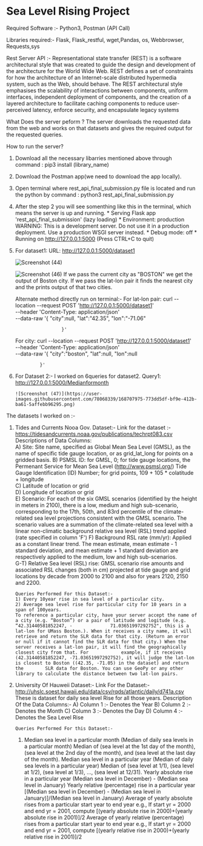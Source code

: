 # Sea Level Rising Project

Required Software :- Python3, Postman (API Call)

Libraries required:- Flask, Flask_restful, wget,Pandas, os, Webbrowser, Requests,sys


Rest Server API :- Representational state transfer (REST) is a software architectural style that was created to guide the design and development of the architecture for the World Wide Web. REST defines a set of constraints for how the architecture of an Internet-scale distributed hypermedia system, such as the Web, should behave. The REST architectural style emphasises the scalability of interactions between components, uniform interfaces, independent deployment of components, and the creation of a layered architecture to facilitate caching components to reduce user-perceived latency, enforce security, and encapsulate legacy systems 

What Does the server peform ?
The server downloads the requested data from the web and works on that datasets and gives the required output for the requested queries.

How to run the server?
1) Download all the necessary libarries mentioned above through command : pip3 install (library_name)
2) Download the Postman app(we need to download the app locally).
3) Open terminal where rest_api_final_submission.py file is located and run the python by command : python3 rest_api_final_submission.py    
4) After the step 2 you will see somenthing like this in the terminal, which means the server is up and running.
         * Serving Flask app 'rest_api_final_submission' (lazy loading)
         * Environment: production
           WARNING: This is a development server. Do not use it in a production deployment.
           Use a production WSGI server instead.
         * Debug mode: off
         * Running on http://127.0.0.1:5000 (Press CTRL+C to quit)

5) For dataset1:
     URL: http://127.0.0.1:5000/dataset1 
     
    ![Screenshot (44)](https://user-images.githubusercontent.com/78068339/168710112-6235494b-f0f0-4701-8f06-e53b04071e65.png)
    
    
    
    ![Screenshot (46)](https://user-images.githubusercontent.com/78068339/168706467-7d7c40de-6085-4cae-bda1-2c681c05ba76.png)
         If we pass the current city as "BOSTON" we get the output of Boston city.
     If we pass the lat-lon pair it finds the nearest city and the prints output of that two cities.
     
     Alternate method directly run on terminal:-
     For lat-lon pair:
                      curl --location --request POST 'http://127.0.0.1:5000/dataset1' \
                      --header 'Content-Type: application/json' \
                        --data-raw '{
                          "city":null,
                          "lat":"42.35",
                           "lon":"-71.06"

                        }'
     For city:
              curl --location --request POST 'http://127.0.0.1:5000/dataset1' \
                --header 'Content-Type: application/json' \
                --data-raw '{
                  "city":"boston",
                  "lat":null,
                   "lon":null

                }'     
                
6) For Dataset 2:-
        I worked on 6queries for dataset2.
             Query1: http://127.0.0.1:5000/Medianformonth
             
       ![Screenshot (47)](https://user-images.githubusercontent.com/78068339/168707975-773dd5df-bf9e-412b-ba61-5affebb96295.png)
                
 

     
    

          
The datasets I worked on :- 
1) Tides and Currents Nooa Gov. Dataset:- 
       Link for the dataset :- https://tidesandcurrents.noaa.gov/publications/techrpt083.csv
       Descriptions of Data Columns:																			
       A) Site: Site name, specified as Global Mean Sea Level (GMSL), as the name of specific tide gauge location, or as grid_lat_long for points on a gridded basis.				 B) PSMSL ID: for GMSL, 0; for tide gauge locations, the Permenant Service for Mean Sea Level (http://www.psmsl.org/) Tide Gauge Identification (ID) Number;  for          grid points, 109 + 105 * colatitude + longitude																			
       C) Latitude of location or grid																			
       D) Longitude of location or grid																			
       E) Scenario: For each of the six GMSL scenarios (identified by the height in meters in 2100), there is a low, medium and high sub-scenario, corresponding to the          17th, 50th, and 83rd percentile of the climate-related sea level projections consistent with the GMSL scenario. The scenario values are a summation of the                climate-related sea level with a linear non-climatic background relative sea level (RSL) trend applied (rate specified in column 'F')														 F) Background RSL rate (mm/yr): Applied as a constant linear trend. The mean estimate, mean estimate - 1 standard deviation, and mean estimate + 1 standard              deviation are respectively applied to the  medium, low and high sub-scenarios.																			
       G-T) Relative Sea level (RSL) rise: GMSL scenario rise amounts and associated RSL changes (both in cm) projected at tide gauge and grid locations by decade from          2000 to 2100 and also for years 2120, 2150 and 2200.																			



       Queries Performed For this Dataset:- 
       1) Every 10year rise in sea level of a particular city.
       2) Average sea level rise for particular city for 10 years in a span of 100years.
       To reference a particular city, have your server accept the name of a city (e.g. “Boston”) or a pair of latitude and logitude (e.g. “42.31440581852247, -              71.03651997292752", this is a lat-lon for UMass Boston.). When it receives a city name, it will retrieve and return the SLR data for that city. (Return an error        or null if it cannot find the SLR data for that city.) When the server receives a lat-lon pair, it will find the geographically closest city from that. For            example, if it receives (42.31440581852247, -71.03651997292752), it will judge the lat-lon is closest to Boston ((42.35, -71.05) in the dataset) and return the        SLR data for Boston. You can use GeoPy or any other library to calculate the distance between two lat-lon pairs.
       
2) University Of Hauweii Dataset:- 
       Link For the Dataset:- http://uhslc.soest.hawaii.edu/data/csv/rqds/atlantic/daily/d741a.csv
       These is dataset for daily sea level Rise for all those years.
       Description Of the Data Columns:-
       A) Column 1 :- Denotes the Year 
       B) Column 2 :- Denotes the Month 
       C) Column 3 :- Denotes the Day
       D) Column 4 :- Denotes the Sea Level Rise 
       
       Queries Performed For this Dataset:- 
     1)  Median sea level in a particular month (Median of daily sea levels in a particular month)
Median of (sea level at the 1st day of the month), (sea level at the 2nd day of the month), and (sea level at the last day of the month).
Median sea level in a particular year (Median of daily sea levels in a particular year)
Median of (sea level at 1/1), (sea level at 1/2), (sea level at 1/3), …, (sea level at 12/31).
Yearly absolute rise in a particular year
(Median sea level in December) - (Median sea level in January)
Yearly relative (percentage) rise in a particular year
[(Median sea level in December) - (Median sea level in January)]/(Median sea level in January)
Average of yearly absolute rises from a particular start year to end year
e.g., If start yr = 2000 and end yr = 2001, compute [(yearly absolute rise in 2000)+(yearly absolute rise in 2001)]/2
Average of yearly relative (percentage) rises from a particular start year to end year
e.g., If start yr = 2000 and end yr = 2001, compute [(yearly relative rise in 2000)+(yearly relative rise in 2001)]/2
       


